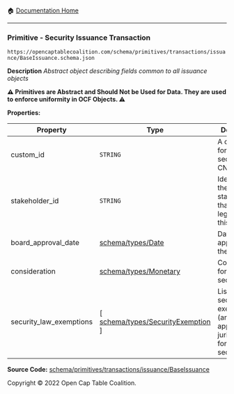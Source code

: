 :house: [Documentation Home](/README.md)

---

### Primitive - Security Issuance Transaction

`https://opencaptablecoalition.com/schema/primitives/transactions/issuance/BaseIssuance.schema.json`

**Description** _Abstract object describing fields common to all issuance objects_

**:warning: Primitives are Abstract and Should Not be Used for Data. They are used to enforce uniformity in OCF Objects. :warning:**

**Properties:**

| Property                | Type                                                                          | Description                                                                      | Required   |
| ----------------------- | ----------------------------------------------------------------------------- | -------------------------------------------------------------------------------- | ---------- |
| custom_id               | `STRING`                                                                      | A custom ID for this security (e.g. CN-1.)                                       | `REQUIRED` |
| stakeholder_id          | `STRING`                                                                      | Identifier for the stakeholder that holds legal title to this security           | `REQUIRED` |
| board_approval_date     | [schema/types/Date](/docs/schema/types/Date.md)                               | Date of board approval for the security                                          | `REQUIRED` |
| consideration           | [schema/types/Monetary](/docs/schema/types/Monetary.md)                       | Consideration for the security                                                   | `REQUIRED` |
| security_law_exemptions | [ [schema/types/SecurityExemption](/docs/schema/types/SecurityExemption.md) ] | List of security law exemptions (and applicable jurisdictions) for this security | `REQUIRED` |

**Source Code:** [schema/primitives/transactions/issuance/BaseIssuance](/schema/primitives/transactions/issuance/BaseIssuance.schema.json)

Copyright © 2022 Open Cap Table Coalition.
